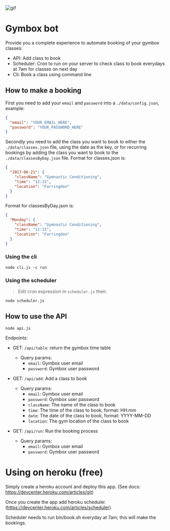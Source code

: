 ![gif](https://media.giphy.com/media/3oz8xK9ER0CRMAhozK/giphy.gif)

# Gymbox bot

Provide you a complete experience to automate booking of your gymbox classes:

* API: Add class to book
* Scheduler: Cron to run on your server to check class to book everydays at 7am for classes on next day
* Cli: Book a class using command line

## How to make a booking

First you need to add your `email` and `password` into a `./data/config.json`, example:

```json
{
  "email": "YOUR_EMAIL_HERE",
  "password": "YOUR_PASSWORD_HERE"
}
```

Secondly you need to add the class you want to book to either the `./data/classes.json` file, using the date as the key,
or for recurring bookings by adding the class you want to book to the `./data/classesByDay.json` file. Format for
classes.json is:

```json
{
  "2017-06-21": {
    "className": "Gymnastic Conditioning",
    "time": "12:15",
    "location": "Farringdon"
  }
}
```

Format for classesByDay.json is:

```json
{
  "Monday": {
    "className": "Gymnastic Conditioning",
    "time": "12:15",
    "location": "Farringdon"
  }
}
```

### Using the cli

```
node cli.js -c run
```

### Using the scheduler

> Edit cron expression in `scheduler.js` then:

```
node scheduler.js
```

## How to use the API

```
node api.js
```

Endpoints:

* GET: `/api/table`: return the gymbox time table

  * Query params:
    * `email`: Gymbox user email
    * `password`: Gymbox user password

* GET: `/api/add`: Add a class to book

  * Query params:
    * `email`: Gymbox user email
    * `password`: Gymbox user password
    * `className`: The name of the class to book
    * `time`: The time of the class to book, format: HH:mm
    * `date`: The date of the class to book, format: YYYY-MM-DD
    * `location`: The gym location of the class to book

* GET: `/api/run`: Run the booking process
  * Query params:
    * `email`: Gymbox user email
    * `password`: Gymbox user password

# Using on heroku (free)

Simply create a heroku account and deploy this app. (See docs: https://devcenter.heroku.com/articles/git)

Once you create the app add heroku scheduler. (https://devcenter.heroku.com/articles/scheduler)

Scheduler needs to run bin/book.sh everyday at 7am; this will make the bookings.
